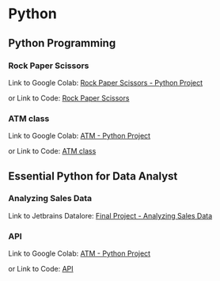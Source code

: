 # Python

## Python Programming

### Rock Paper Scissors

Link to Google Colab: [Rock Paper Scissors - Python Project](https://colab.research.google.com/drive/1Z6h1shNY0pRlx-PKkXVMR_djcUSlt_q6?usp=sharing)

or Link to Code: [Rock Paper Scissors](rock_paper_scissors.ipynb)

### ATM class

Link to Google Colab: [ATM - Python Project](https://colab.research.google.com/drive/1b7pse9PSqPhsNcllkZqZfMUmQUwV7hvC?usp=sharing)

or Link to Code: [ATM class](atm_class.ipynb)

## Essential Python for Data Analyst

### Analyzing Sales Data

Link to Jetbrains Datalore: [Final Project - Analyzing Sales Data](https://datalore.jetbrains.com/notebook/XSgO9uj6LReVziPJ0fNTsV/YQrdWFO6Trn9Bu1Hp0ALyV/)

### API

Link to Google Colab: [ATM - Python Project](https://colab.research.google.com/drive/1pMa_yoqvmLmjNHssCTqrMtuO99nzkWez?usp=sharing)

or Link to Code: [API](api.ipynb)
